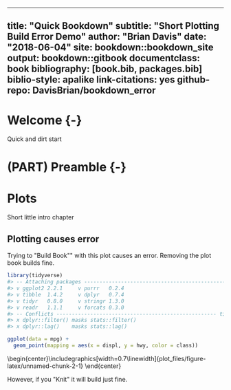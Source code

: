 
--- 
title: "Quick Bookdown"
subtitle: "Short Plotting Build Error Demo"
author: "Brian Davis"
date: "2018-06-04"
site: bookdown::bookdown_site
output: bookdown::gitbook
documentclass: book
bibliography: [book.bib, packages.bib]
biblio-style: apalike
link-citations: yes
github-repo: DavisBrian/bookdown_error
---

# Welcome {-}

Quick and dirt start





<!--chapter:end:index.Rmd-->


# (PART) Preamble {-}

# Plots

Short little intro chapter

## Plotting causes error

Trying to "Build Book"" with this plot causes an error.  Removing the plot book builds fine.


```r
library(tidyverse)
#> -- Attaching packages ------------------------------------------------- tidyverse 1.2.1 --
#> v ggplot2 2.2.1     v purrr   0.2.4
#> v tibble  1.4.2     v dplyr   0.7.4
#> v tidyr   0.8.0     v stringr 1.3.0
#> v readr   1.1.1     v forcats 0.3.0
#> -- Conflicts ---------------------------------------------------- tidyverse_conflicts() --
#> x dplyr::filter() masks stats::filter()
#> x dplyr::lag()    masks stats::lag()

ggplot(data = mpg) + 
  geom_point(mapping = aes(x = displ, y = hwy, color = class))
```



\begin{center}\includegraphics[width=0.7\linewidth]{plot_files/figure-latex/unnamed-chunk-2-1} \end{center}


However, if you "Knit" it will build just fine.

<!--chapter:end:plot.Rmd-->

